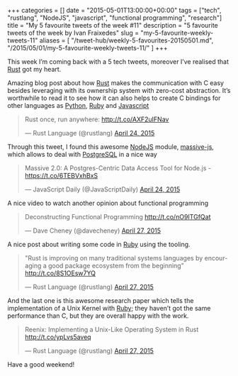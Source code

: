 +++
categories = []
date = "2015-05-01T13:00:00+00:00"
tags = ["tech", "rustlang", "NodeJS", "javascript", "functional programming", "research"]
title = "My 5 favourite tweets of the week #11"
description = "5 favourite tweets of the week by Ivan Fraixedes"
slug = "my-5-favourite-weekly-tweets-11"
aliases = [
  "/tweet-hub/weekly-5-favourites-20150501.md",
  "/2015/05/01/my-5-favourite-weekly-tweets-11/"
]
+++

This week I’m coming back with a 5 tech tweets, moreover I’ve realised that [Rust](http://www.rust-lang.org/) got my heart.


Amazing blog post about how [Rust](http://www.rust-lang.org/) makes the communication with C easy besides leveraging with its ownership system with zero-cost abstraction. It’s worthwhile to read it to see how it can also helps to create C bindings for other languages as [Python](https://www.python.org/), [Ruby](https://www.ruby-lang.org/) and [Javascript](https://developer.mozilla.org/en-US/docs/Web/JavaScript/About_JavaScript)

<blockquote class="twitter-tweet tw-align-center" data-cards="hidden"><p lang="en" dir="ltr">Rust once, run anywhere: <a href="http://t.co/AXF2uIFNav">http://t.co/AXF2uIFNav</a></p>&mdash; Rust Language (@rustlang) <a href="https://twitter.com/rustlang/status/591653556219809794">April 24, 2015</a></blockquote>
<script async src="//platform.twitter.com/widgets.js" charset="utf-8"></script>


Through this tweet, I found this awesome [NodeJS](https://nodejs.org/) module, [massive-js](https://github.com/robconery/massive-js), which allows to deal with [PostgreSQL](http://www.postgresql.org/) in a nice way

<blockquote class="twitter-tweet tw-align-center" data-partner="tweetdeck"><p lang="en" dir="ltr">Massive 2.0: A Postgres-Centric Data Access Tool for Node.js - <a href="https://t.co/6TEBVxhBxS">https://t.co/6TEBVxhBxS</a></p>&mdash; JavaScript Daily (@JavaScriptDaily) <a href="https://twitter.com/JavaScriptDaily/status/591714326962118657">April 24, 2015</a></blockquote>
<script async src="//platform.twitter.com/widgets.js" charset="utf-8"></script>


A nice video to watch another opinion about functional programming

<blockquote class="twitter-tweet tw-align-center" data-partner="tweetdeck"><p lang="en" dir="ltr">Deconstructing Functional Programming <a href="http://t.co/nO9ITGfQat">http://t.co/nO9ITGfQat</a></p>&mdash; Dave Cheney (@davecheney) <a href="https://twitter.com/davecheney/status/592673793581129733">April 27, 2015</a></blockquote>
<script async src="//platform.twitter.com/widgets.js" charset="utf-8"></script>


A nice post about writing some code in [Ruby](https://www.ruby-lang.org/) using the tooling.

<blockquote class="twitter-tweet tw-align-center" data-partner="tweetdeck"><p lang="en" dir="ltr">&quot;Rust is improving on many traditional systems languages by encouraging a good package ecosystem from the beginning&quot; <a href="http://t.co/8S1OEsw7YQ">http://t.co/8S1OEsw7YQ</a></p>&mdash; Rust Language (@rustlang) <a href="https://twitter.com/rustlang/status/592706762861580288">April 27, 2015</a></blockquote>
<script async src="//platform.twitter.com/widgets.js" charset="utf-8"></script>


And the last one is this awesome research paper which tells the implementation of a Unix Kernel with [Ruby](https://www.ruby-lang.org/); they haven’t got the same performance than C, but they are overall happy with the work.

<blockquote class="twitter-tweet tw-align-center" data-partner="tweetdeck"><p lang="en" dir="ltr">Reenix: Implementing a Unix-Like Operating System in Rust <a href="http://t.co/ypLvs5aveq">http://t.co/ypLvs5aveq</a></p>&mdash; Rust Language (@rustlang) <a href="https://twitter.com/rustlang/status/592743898692321280">April 27, 2015</a></blockquote>
<script async src="//platform.twitter.com/widgets.js" charset="utf-8"></script>


Have a good weekend!
